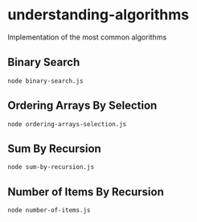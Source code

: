 # understanding-algorithms
Implementation of the most common algorithms

## Binary Search

`` node binary-search.js ``

## Ordering Arrays By Selection

`` node ordering-arrays-selection.js ``

## Sum By Recursion

`` node sum-by-recursion.js ``

## Number of Items By Recursion

`` node number-of-items.js ``
